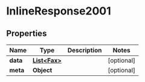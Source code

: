 

# InlineResponse2001

## Properties

Name | Type | Description | Notes
------------ | ------------- | ------------- | -------------
**data** | [**List&lt;Fax&gt;**](Fax.md) |  |  [optional]
**meta** | **Object** |  |  [optional]



